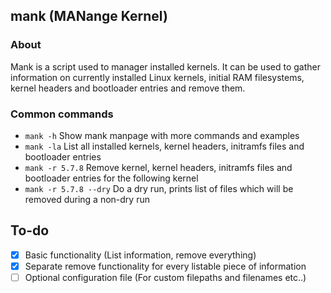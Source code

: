 ## mank (MANange Kernel)
### About
Mank is a script used to manager installed kernels. It can be used to gather information on currently installed Linux kernels, initial RAM filesystems, kernel headers and bootloader entries and remove them. 

### Common commands
* `mank -h` Show mank manpage with more commands and examples
* `mank -la` List all installed kernels, kernel headers, initramfs files and bootloader entries
* `mank -r 5.7.8` Remove kernel, kernel headers, initramfs files and bootloader entries for the following kernel
* `mank -r 5.7.8 --dry` Do a dry run, prints list of files which will be removed during a non-dry run

## To-do
- [x] Basic functionality (List information, remove everything)
- [x] Separate remove functionality for every listable piece of information
- [ ] Optional configuration file (For custom filepaths and filenames etc..)